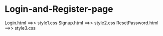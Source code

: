 # Login-and-Register-page
Login.html ==>> style1.css
Signup.html ==>> style2.css
ResetPassword.html ==>> style3.css
